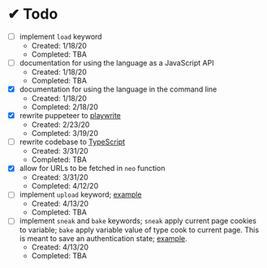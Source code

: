 # ✔ Todo
* [ ] implement `load` keyword
  * Created: 1/18/20
  * Completed: TBA
* [ ] documentation for using the language as a JavaScript API
  * Created: 1/18/20
  * Completed: TBA
* [x] documentation for using the language in the command line
  * Created: 1/18/20
  * Completed: 2/18/20
* [x] rewrite puppeteer to [playwrite](https://github.com/microsoft/playwright)
  * Created: 2/23/20
  * Completed: 3/19/20
* [ ] rewrite codebase to [TypeScript](https://www.robertcooper.me/using-eslint-and-prettier-in-a-typescript-project)
  * Created: 3/31/20
  * Completed: TBA
* [x] allow for URLs to be fetched in `neo` function
  * Created: 3/31/20
  * Completed: 4/12/20
* [ ] implement `upload` keyword; [example](https://github.com/microsoft/playwright/blob/master/docs/examples/upload.js)
  * Created: 4/13/20
  * Completed: TBA
* [ ] implement `sneak` and `bake` keywords; `sneak` apply current page cookies to variable; `bake` apply variable value of type cook to current page. This is meant to save an authentication state; [example](https://github.com/microsoft/playwright/blob/master/docs/examples/authentication.js).
  * Created: 4/13/20
  * Completed: TBA